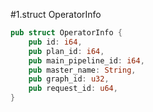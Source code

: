 #1.struct OperatorInfo

```rust
pub struct OperatorInfo {
    pub id: i64,
    pub plan_id: i64,
    pub main_pipeline_id: i64,
    pub master_name: String,
    pub graph_id: u32,
    pub request_id: u64,
}

```